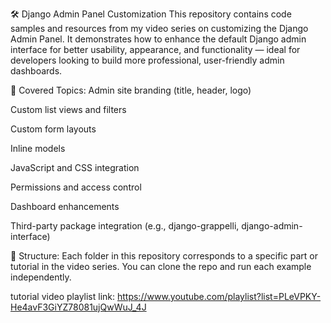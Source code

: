 🛠️ Django Admin Panel Customization
This repository contains code samples and resources from my video series on customizing the Django Admin Panel. It demonstrates how to enhance the default Django admin interface for better usability, appearance, and functionality — ideal for developers looking to build more professional, user-friendly admin dashboards.

🎥 Covered Topics:
Admin site branding (title, header, logo)

Custom list views and filters

Custom form layouts

Inline models

JavaScript and CSS integration

Permissions and access control

Dashboard enhancements

Third-party package integration (e.g., django-grappelli, django-admin-interface)

📂 Structure:
Each folder in this repository corresponds to a specific part or tutorial in the video series. You can clone the repo and run each example independently.


tutorial video playlist link:
https://www.youtube.com/playlist?list=PLeVPKY-He4avF3GiYZ78081ujQwWuJ_4J